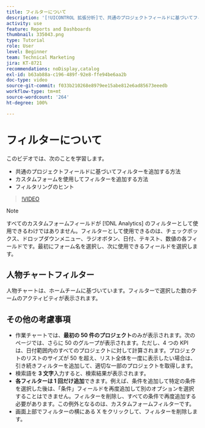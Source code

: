 ```yaml
---
title: フィルターについて
description: '[!UICONTROL 拡張分析]で、共通のプロジェクトフィールドに基づいてフィルターを追加する方法、およびカスタムフォームを使用してフィルターを追加する方法について説明します。'
activity: use
feature: Reports and Dashboards
thumbnail: 335043.png
type: Tutorial
role: User
level: Beginner
team: Technical Marketing
jira: KT-8721
recommendations: noDisplay,catalog
exl-id: b63ab88a-c196-489f-92e8-ffe94be6aa2b
doc-type: video
source-git-commit: f033b210268e8979ee15abe812e6ad85673eeedb
workflow-type: tm+mt
source-wordcount: '264'
ht-degree: 100%

---
```


# フィルターについて

このビデオでは、次のことを学習します。

* 共通のプロジェクトフィールドに基づいてフィルターを追加する方法
* カスタムフォームを使用してフィルターを追加する方法
* フィルタリングのヒント

>[!VIDEO](https://video.tv.adobe.com/v/335043/?quality=12&learn=on)

>[!NOTE]
>
>すべてのカスタムフォームフィールドが [!DNL Analytics] のフィルターとして使用できるわけではありません。フィルターとして使用できるのは、チェックボックス、ドロップダウンメニュー、ラジオボタン、日付、テキスト、数値の各フィールドです。最初にフォーム名を選択し、次に使用できるフィールドを選択します。

## 人物チャートフィルター

人物チャートは、ホームチームに基づいています。フィルターで選択した数のチームのアクティビティが表示されます。

## その他の考慮事項

* 作業チャートでは、**最初の 50 件のプロジェクト**&#x200B;のみが表示されます。次のページでは、さらに 50 のグループが表示されます。ただし、4 つの KPI は、日付範囲内のすべてのプロジェクトに対して計算されます。プロジェクトのリストのサイズが 50 を超え、リスト全体を一度に表示したい場合は、引き続きフィルターを追加して、適切な一部のプロジェクトを取得します。
* 検索語を **3 文字**&#x200B;入力すると、検索結果が表示されます。
* **各フィルターは 1 回だけ追加**&#x200B;できます。例えば、条件を追加して特定の条件を選択した後は、「条件」フィールドを再度追加して別のオプションを選択することはできません。フィルターを削除し、すべての条件で再度追加する必要があります。この例外となるのは、カスタムフォームフィルターです。
* 画面上部でフィルターの横にある X をクリックして、フィルターを削除します。
